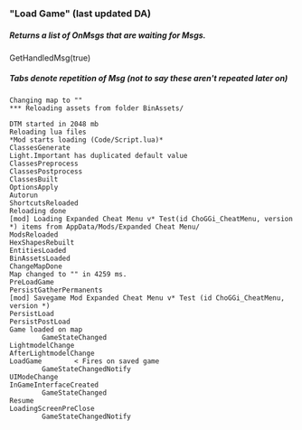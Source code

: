 ### "Load Game" (last updated DA)

##### Returns a list of OnMsgs that are waiting for Msgs.
GetHandledMsg(true)

##### Tabs denote repetition of Msg (not to say these aren't repeated later on)
```
Changing map to ""
*** Reloading assets from folder BinAssets/

DTM started in 2048 mb
Reloading lua files
*Mod starts loading (Code/Script.lua)*
ClassesGenerate
Light.Important has duplicated default value
ClassesPreprocess
ClassesPostprocess
ClassesBuilt
OptionsApply
Autorun
ShortcutsReloaded
Reloading done
[mod] Loading Expanded Cheat Menu v* Test(id ChoGGi_CheatMenu, version *) items from AppData/Mods/Expanded Cheat Menu/
ModsReloaded
HexShapesRebuilt
EntitiesLoaded
BinAssetsLoaded
ChangeMapDone
Map changed to "" in 4259 ms.
PreLoadGame
PersistGatherPermanents
[mod] Savegame Mod Expanded Cheat Menu v* Test (id ChoGGi_CheatMenu, version *)
PersistLoad
PersistPostLoad
Game loaded on map
		GameStateChanged
LightmodelChange
AfterLightmodelChange
LoadGame		< Fires on saved game
		GameStateChangedNotify
UIModeChange
InGameInterfaceCreated
		GameStateChanged
Resume
LoadingScreenPreClose
		GameStateChangedNotify
```